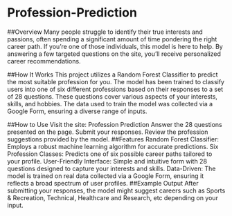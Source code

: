 # Profession-Prediction
##Overview
Many people struggle to identify their true interests and passions, often spending a significant amount of time pondering the right career path. If you’re one of those individuals, this model is here to help. By answering a few targeted questions on the site, you’ll receive personalized career recommendations.

##How It Works
This project utilizes a Random Forest Classifier to predict the most suitable profession for you. The model has been trained to classify users into one of six different professions based on their responses to a set of 28 questions. These questions cover various aspects of your interests, skills, and hobbies. The data used to train the model was collected via a Google Form, ensuring a diverse range of inputs.

##How to Use
Visit the site: Profession Prediction
Answer the 28 questions presented on the page.
Submit your responses.
Review the profession suggestions provided by the model.
##Features
Random Forest Classifier: Employs a robust machine learning algorithm for accurate predictions.
Six Profession Classes: Predicts one of six possible career paths tailored to your profile.
User-Friendly Interface: Simple and intuitive form with 28 questions designed to capture your interests and skills.
Data-Driven: The model is trained on real data collected via a Google Form, ensuring it reflects a broad spectrum of user profiles.
##Example Output
After submitting your responses, the model might suggest careers such as Sports & Recreation, Technical, Healthcare and Research, etc depending on your input.
